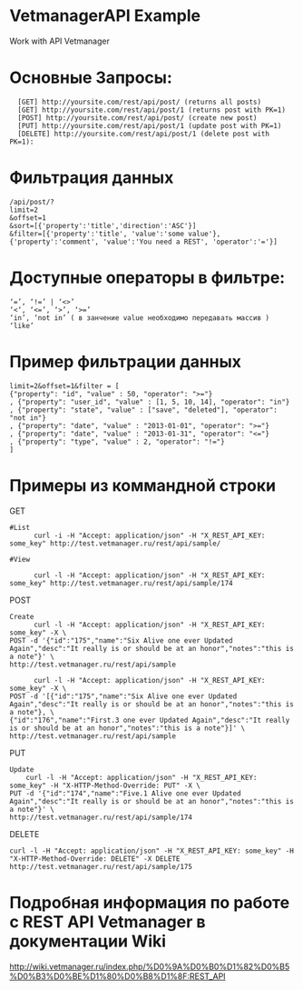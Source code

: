 # VetmanagerAPI Example
Work with API Vetmanager

Основные Запросы:
================
      [GET] http://yoursite.com/rest/api/post/ (returns all posts) 
      [GET] http://yoursite.com/rest/api/post/1 (returns post with PK=1) 
      [POST] http://yoursite.com/rest/api/post/ (create new post) 
      [PUT] http://yoursite.com/rest/api/post/1 (update post with PK=1) 
      [DELETE] http://yoursite.com/rest/api/post/1 (delete post with PK=1):

# Фильтрация данных
    /api/post/?
    limit=2
    &offset=1
    &sort=[{'property':'title','direction':'ASC'}]
    &filter=[{'property':'title', 'value':'some value'},{'property':'comment', 'value':'You need a REST', 'operator':'='}]
    
Доступные операторы в фильтре:
=============
    
    ‘=’, ‘!=’ | ‘<>’
    ‘<‘, ‘<=’, ‘>’, ‘>=’
    ‘in’, ‘not in’ ( в занчение value необходимо передавать массив )
    ‘like’
    
Пример фильтрации данных
=============
    limit=2&offset=1&filter = [
    {"property": "id", "value" : 50, "operator": ">="}
    , {"property": "user_id", "value" : [1, 5, 10, 14], "operator": "in"}
    , {"property": "state", "value" : ["save", "deleted"], "operator": "not in"}
    , {"property": "date", "value" : "2013-01-01", "operator": ">="}
    , {"property": "date", "value" : "2013-01-31", "operator": "<="}
    , {"property": "type", "value" : 2, "operator": "!="}
    ]
Примеры из коммандной строки
=============
GET

    #List
          curl -i -H "Accept: application/json" -H "X_REST_API_KEY: some_key" http://test.vetmanager.ru/rest/api/sample/
    
    #View
    
          curl -l -H "Accept: application/json" -H "X_REST_API_KEY: some_key" http://test.vetmanager.ru/rest/api/sample/174
POST

    Create
          curl -l -H "Accept: application/json" -H "X_REST_API_KEY: some_key" -X \
    POST -d '{"id":"175","name":"Six Alive one ever Updated Again","desc":"It really is or should be at an honor","notes":"this is a note"}' \
    http://test.vetmanager.ru/rest/api/sample
    
          curl -l -H "Accept: application/json" -H "X_REST_API_KEY: some_key" -X \
    POST -d '[{"id":"175","name":"Six Alive one ever Updated Again","desc":"It really is or should be at an honor","notes":"this is a note"}, \
    {"id":"176","name":"First.3 one ever Updated Again","desc":"It really is or should be at an honor","notes":"this is a note"}]' \
    http://test.vetmanager.ru/rest/api/sample
PUT

    Update
        curl -l -H "Accept: application/json" -H "X_REST_API_KEY: some_key" -H "X-HTTP-Method-Override: PUT" -X \
    PUT -d '{"id":"174","name":"Five.1 Alive one ever Updated Again","desc":"It really is or should be at an honor","notes":"this is a note"}' \
    http://test.vetmanager.ru/rest/api/sample/174
DELETE

    curl -l -H "Accept: application/json" -H "X_REST_API_KEY: some_key" -H "X-HTTP-Method-Override: DELETE" -X DELETE http://test.vetmanager.ru/rest/api/sample/175
    
Подробная информация по работе с REST API Vetmanager в документации Wiki
=================================================
http://wiki.vetmanager.ru/index.php/%D0%9A%D0%B0%D1%82%D0%B5%D0%B3%D0%BE%D1%80%D0%B8%D1%8F:REST_API